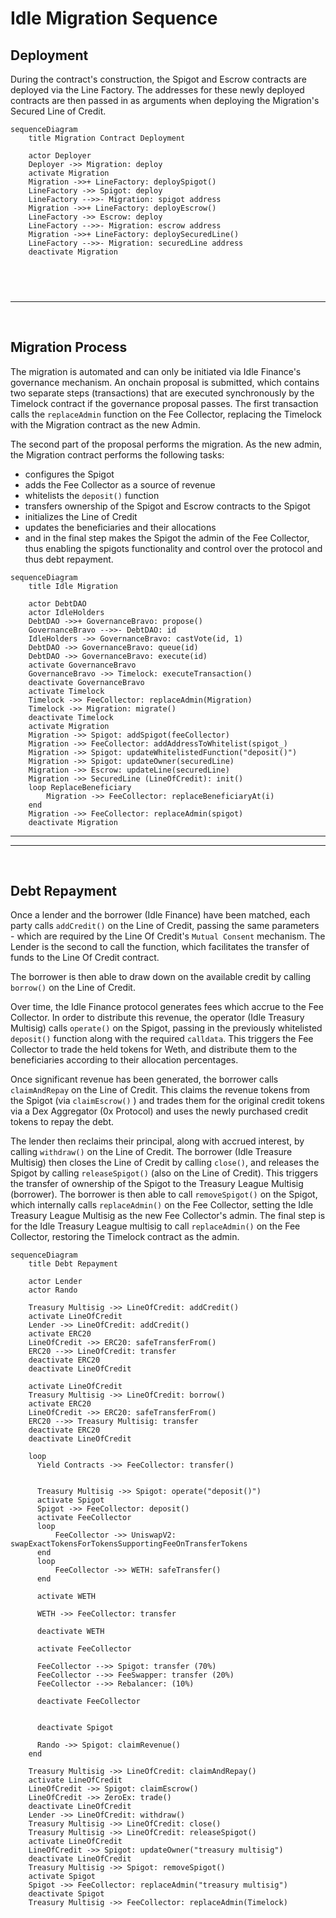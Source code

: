 # Idle Migration Sequence

## Deployment

During the contract's construction, the Spigot and Escrow contracts are deployed via the Line Factory. The addresses for these newly deployed contracts are then passed in as arguments when deploying the Migration's Secured Line of Credit.

```mermaid
sequenceDiagram
    title Migration Contract Deployment

    actor Deployer
    Deployer ->> Migration: deploy
    activate Migration
    Migration ->>+ LineFactory: deploySpigot()
    LineFactory ->> Spigot: deploy
    LineFactory -->>- Migration: spigot address
    Migration ->>+ LineFactory: deployEscrow()
    LineFactory ->> Escrow: deploy
    LineFactory -->>- Migration: escrow address
    Migration ->>+ LineFactory: deploySecuredLine()
    LineFactory -->>- Migration: securedLine address
    deactivate Migration

```
&nbsp;
---
---
&nbsp;

## Migration Process

The migration is automated and can only be initiated via Idle Finance's governance mechanism. An onchain proposal is submitted, which contains two separate steps (transactions) that are executed synchronously by the Timelock contract if the governance proposal passes. The first transaction calls the `replaceAdmin` function on the Fee Collector, replacing the Timelock with the Migration contract as the new Admin.

The second part of the proposal performs the migration. As the new admin, the Migration contract performs the following tasks:

- configures the Spigot
- adds the Fee Collector as a source of revenue
- whitelists the `deposit()` function
- transfers ownership of the Spigot and Escrow contracts to the Spigot
- initializes the Line of Credit
- updates the beneficiaries and their allocations
- and in the final step makes the Spigot the admin of the Fee Collector, thus enabling the spigots functionality and control over the protocol and thus debt repayment.

```mermaid
sequenceDiagram
    title Idle Migration

    actor DebtDAO
    actor IdleHolders
    DebtDAO ->>+ GovernanceBravo: propose()
    GovernanceBravo -->>- DebtDAO: id
    IdleHolders ->> GovernanceBravo: castVote(id, 1)
    DebtDAO ->> GovernanceBravo: queue(id)
    DebtDAO ->> GovernanceBravo: execute(id)
    activate GovernanceBravo
    GovernanceBravo ->> Timelock: executeTransaction()
    deactivate GovernanceBravo
    activate Timelock
    Timelock ->> FeeCollector: replaceAdmin(Migration)
    Timelock ->> Migration: migrate()
    deactivate Timelock
    activate Migration
    Migration ->> Spigot: addSpigot(feeCollector)
    Migration ->> FeeCollector: addAddressToWhitelist(spigot_)
    Migration ->> Spigot: updateWhitelistedFunction("deposit()")
    Migration ->> Spigot: updateOwner(securedLine)
    Migration ->> Escrow: updateLine(securedLine)
    Migration ->> SecuredLine (LineOfCredit): init()
    loop ReplaceBeneficiary
        Migration ->> FeeCollector: replaceBeneficiaryAt(i)
    end
    Migration ->> FeeCollector: replaceAdmin(spigot)
    deactivate Migration

```

---
---
&nbsp;
## Debt Repayment

Once a lender and the borrower (Idle Finance) have been matched, each party calls `addCredit()` on the Line of Credit, passing the same parameters - which are required by the Line Of Credit's `Mutual Consent` mechanism.  The Lender is the second to call the function, which facilitates the transfer of funds to the Line Of Credit contract.

The borrower is then able to draw down on the available credit by calling `borrow()` on the Line of Credit.

Over time, the Idle Finance protocol generates fees which accrue to the Fee Collector.  In order to distribute this revenue, the operator (Idle Treasury Multisig) calls `operate()` on the Spigot, passing in the previously whitelisted `deposit()` function along with the required `calldata`.  This triggers the Fee Collector to trade the held tokens for Weth, and distribute them to the beneficiaries according to their allocation percentages.

Once significant revenue has been generated, the borrower calls `claimAndRepay` on the Line of Credit. This claims the revenue tokens from the Spigot (via `claimEscrow()` ) and trades them for the original credit tokens via a Dex Aggregator (0x Protocol) and uses the newly purchased credit tokens to repay the debt.

The lender then reclaims their principal, along with accrued interest, by calling `withdraw()` on the Line of Credit. The borrower (Idle Treasure Multisig) then closes the Line of Credit by calling `close()`, and releases the Spigot by calling `releaseSpigot()` (also on the Line of Credit). This triggers the transfer of ownership of the Spigot to the Treasury League Multisig (borrower). The borrower is then able to call `removeSpigot()` on the Spigot, which internally calls `replaceAdmin()` on the Fee Collector, setting the Idle Treasury League Multisig as the new Fee Collector's admin.  The final step is for the Idle Treasury League multisig to call `replaceAdmin()` on the Fee Collector, restoring the Timelock contract as the admin.



```mermaid
sequenceDiagram
    title Debt Repayment

    actor Lender
    actor Rando

    Treasury Multisig ->> LineOfCredit: addCredit()
    activate LineOfCredit
    Lender ->> LineOfCredit: addCredit()
    activate ERC20
    LineOfCredit ->> ERC20: safeTransferFrom()
    ERC20 -->> LineOfCredit: transfer
    deactivate ERC20
    deactivate LineOfCredit

    activate LineOfCredit
    Treasury Multisig ->> LineOfCredit: borrow()
    activate ERC20
    LineOfCredit ->> ERC20: safeTransferFrom()
    ERC20 -->> Treasury Multisig: transfer
    deactivate ERC20
    deactivate LineOfCredit

    loop
      Yield Contracts ->> FeeCollector: transfer()


      Treasury Multisig ->> Spigot: operate("deposit()")
      activate Spigot
      Spigot ->> FeeCollector: deposit()
      activate FeeCollector
      loop
          FeeCollector ->> UniswapV2: swapExactTokensForTokensSupportingFeeOnTransferTokens
      end
      loop
          FeeCollector ->> WETH: safeTransfer()
      end

      activate WETH

      WETH ->> FeeCollector: transfer

      deactivate WETH

      activate FeeCollector

      FeeCollector -->> Spigot: transfer (70%)
      FeeCollector -->> FeeSwapper: transfer (20%)
      FeeCollector -->> Rebalancer: (10%)

      deactivate FeeCollector


      deactivate Spigot

      Rando ->> Spigot: claimRevenue()
    end

    Treasury Multisig ->> LineOfCredit: claimAndRepay()
    activate LineOfCredit
    LineOfCredit ->> Spigot: claimEscrow()
    LineOfCredit ->> ZeroEx: trade()
    deactivate LineOfCredit
    Lender ->> LineOfCredit: withdraw()
    Treasury Multisig ->> LineOfCredit: close()
    Treasury Multisig ->> LineOfCredit: releaseSpigot()
    activate LineOfCredit
    LineOfCredit ->> Spigot: updateOwner("treasury multisig")
    deactivate LineOfCredit
    Treasury Multisig ->> Spigot: removeSpigot()
    activate Spigot
    Spigot ->> FeeCollector: replaceAdmin("treasury multisig")
    deactivate Spigot
    Treasury Multisig ->> FeeCollector: replaceAdmin(Timelock)




```

